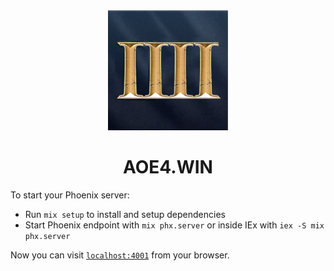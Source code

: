 
<div align="center">
<img src="priv/static/favicon/android-chrome-192x192.png" alt="AOE4.WIN logo" />
<h1>AOE4.WIN</h1>
</div>

To start your Phoenix server:

- Run `mix setup` to install and setup dependencies
- Start Phoenix endpoint with `mix phx.server` or inside IEx with `iex -S mix phx.server`

Now you can visit [`localhost:4001`](http://localhost:4001) from your browser.
